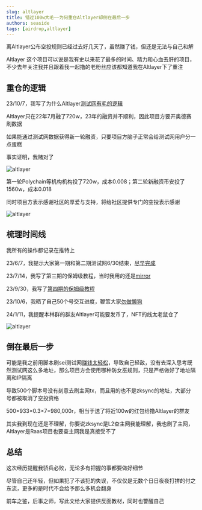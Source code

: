 ```yaml
---
slug: altlayer
title: 错过100w大毛——为何重仓Altlayer却倒在最后一步
authors: seaside
tags: [airdrop,altlayer]
---
```


离Altlayer公布空投规则已经过去好几天了，虽然赚了钱，但还是无法与自己和解

Altlayer 这个项目可以说是我有史以来花了最多的时间、精力和心血去肝的项目，不少去年关注我并且跟着我一起撸的老粉丝应该都知道我在Altlayer下了重注

## 重仓的逻辑

23/10/7，我写了为什么Altlayer[测试网有毛的逻辑](https://twitter.com/0xSeaside888/status/1710485926340911546)

Altlayer只在22年7月融了720w，23年的融资并不顺利，因此项目方要开奥德赛刷数据

如果能通过测试网数据获得新一轮融资，只要项目方脑子正常会给测试网用户分一点蛋糕

事实证明，我赌对了

![altlayer](/img/blog/altlayer/1.png)

第一轮Polychain等机构机构投了720w，成本0.008；第二轮新融资币安投了1560w，成本0.018

同时项目方表示感谢社区的厚爱与支持，将给社区提供专门的空投表示感谢

![altlayer](/img/blog/altlayer/2.png)

## 梳理时间线

我所有的操作都记录在推特上

23/6/7，我提示大家第一期和第二期测试网6/30结束，[尽早完成](https://twitter.com/0xSeaside888/status/1666279172392755200)

23/7/14，我写了第三期的保姆级教程，当时我用的还是[mirror](https://twitter.com/0xSeaside888/status/1679763118564741125)

23/9/30，我写了[第四期的保姆级教程](https://twitter.com/0xSeaside888/status/1708113786216092010)

23/10/6，我晒了自己50个号交互进度，鞭策大家[勿做懒狗](https://twitter.com/0xSeaside888/status/1710273962364862686)

24/1/11，我提醒本林群的群友Altlayer可能要发币了，NFT的线太老鼠仓了

![altlayer](/img/blog/altlayer/3.jpg)

## 倒在最后一步

可能是我之前用脚本刷sei测试网[赚钱太轻松](https://www.0xseaside.com/blog/sei)，导致自己轻敌，没有去深入思考既然测试网这么多地址，那么项目方会使用哪种防女巫规则，只是严格做好了地址隔离和IP隔离

导致500个脚本号没有刻意去刷主网tx，而且用的也不是zksync的地址，大部分号都被取消了空投资格

500×933×0.3×7=980,000r，相当于送了将近100w的红包给撸Altlayer的群友

其实我到现在还是不理解，你要说zksync是L2查主网我能理解，我也刷了主网，Altlayer是Raas项目也要查主网我是真接受不了

## 总结

这次经历提醒我骄兵必败，无论多有把握的事都要做好细节

尽管自己还年轻，但如果犯了不该犯的失误，不仅仅是无数个日日夜夜打拼的付之东流，更多的是时代不会给予那么多机会翻身

前车之鉴，后事之师，写此文给大家提供反面教材，同时也警醒自己